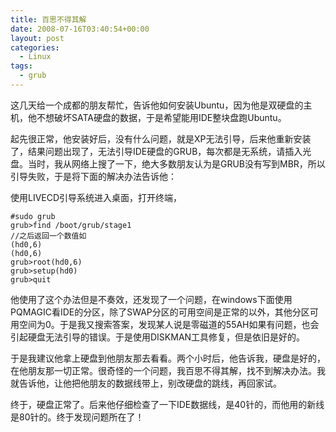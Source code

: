 ```yaml
---
title: 百思不得其解
date: 2008-07-16T03:40:54+00:00
layout: post
categories:
  - Linux
tags:
  - grub
---
```


这几天给一个成都的朋友帮忙，告诉他如何安装Ubuntu，因为他是双硬盘的主机，他不想破坏SATA硬盘的数据，于是希望能用IDE整块盘跑Ubuntu。

起先很正常，他安装好后，没有什么问题，就是XP无法引导，后来他重新安装了，结果问题出现了，无法引导IDE硬盘的GRUB，每次都是无系统，请插入光盘。当时，我从网络上搜了一下，绝大多数朋友认为是GRUB没有写到MBR，所以引导失败，于是将下面的解决办法告诉他：

使用LIVECD引导系统进入桌面，打开终端，
<!--more-->

```
#sudo grub
grub>find /boot/grub/stage1
//之后返回一个数值如 
(hd0,6)
(hd0,6)
grub>root(hd0,6)
grub>setup(hd0)
grub>quit
```

他使用了这个办法但是不奏效，还发现了一个问题，在windows下面使用PQMAGIC看IDE的分区，除了SWAP分区的可用空间是正常的以外，其他分区可用空间为0。于是我又搜索答案，发现某人说是零磁道的55AH如果有问题，也会引起硬盘无法引导的错误。于是使用DISKMAN工具修复，但是依旧是好的。

于是我建议他拿上硬盘到他朋友那去看看。两个小时后，他告诉我，硬盘是好的，在他朋友那一切正常。很奇怪的一个问题，我百思不得其解，找不到解决办法。我就告诉他，让他把他朋友的数据线带上，别改硬盘的跳线，再回家试。

终于，硬盘正常了。后来他仔细检查了一下IDE数据线，是40针的，而他用的新线是80针的。终于发现问题所在了！